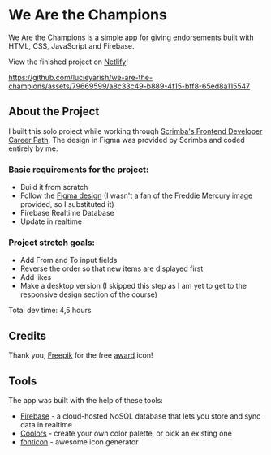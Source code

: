 # We Are the Champions

We Are the Champions is a simple app for giving endorsements built with HTML, CSS, JavaScript and Firebase.

View the finished project on [Netlify](https://we-are-the-champions-lucieyarish.netlify.app/)!


https://github.com/lucieyarish/we-are-the-champions/assets/79669599/a8c33c49-b889-4f15-bff8-65ed8a115547


## About the Project

I built this solo project while working through [Scrimba's Frontend Developer Career Path](https://scrimba.com/learn/frontend). The design in Figma was provided by Scrimba and coded entirely by me.

### Basic requirements for the project:

- Build it from scratch
- Follow the [Figma design](https://scrimba.com/links/figma-we-are-the-champions) (I wasn't a fan of the Freddie Mercury image provided, so I substituted it)
- Firebase Realtime Database
- Update in realtime

### Project stretch goals:

- Add From and To input fields
- Reverse the order so that new items are displayed first
- Add likes
- Make a desktop version (I skipped this step as I am yet to get to the responsive design section of the course)

Total dev time: 4,5 hours

## Credits

Thank you, [Freepik](https://www.freepik.com/) for the free [award](https://www.freepik.com/icon/award_440871) icon!

## Tools

The app was built with the help of these tools:

- [Firebase](https://firebase.google.com/) - a cloud-hosted NoSQL database that lets you store and sync data in realtime
- [Coolors](https://coolors.co/) - create your own color palette, or pick an existing one
- [fonticon](https://gauger.io/fonticon/) - awesome icon generator
